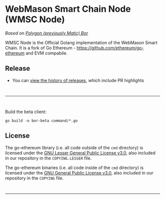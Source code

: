 # WebMason Smart Chain Node (WMSC Node)
_Based on [Polygon (previously Matic) Bor](https://github.com/maticnetwork/bor)_

WMSC Node is the Official Golang implementation of the WebMason Smart Chain. It is a fork of Go Ethereum - https://github.com/ethereum/go-ethereum and EVM compabile.


## Release
- You can [view the history of releases](https://github.com/TheWebMason/wmsc-node/releases), which include PR highlights

<hr style="margin-top: 3em; margin-bottom: 3em;">


Build the beta client:

```shell
go build -o bor-beta command/*.go
```

## License
The go-ethereum library (i.e. all code outside of the `cmd` directory) is licensed under the
[GNU Lesser General Public License v3.0](https://www.gnu.org/licenses/lgpl-3.0.en.html),
also included in our repository in the `COPYING.LESSER` file.

The go-ethereum binaries (i.e. all code inside of the `cmd` directory) is licensed under the
[GNU General Public License v3.0](https://www.gnu.org/licenses/gpl-3.0.en.html), also
included in our repository in the `COPYING` file.

<hr style="margin-top: 3em; margin-bottom: 3em;">
